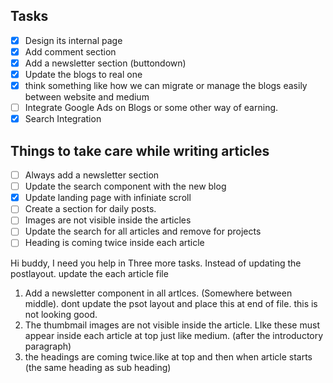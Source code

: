 ## Tasks

- [x] Design its internal page
- [x] Add comment section
- [x] Add a newsletter section (buttondown)
- [x] Update the blogs to real one
- [x] think something like how we can migrate or manage the blogs easily between website and medium
- [ ] Integrate Google Ads on Blogs or some other way of earning.
- [x] Search Integration

## Things to take care while writing articles

- [ ] Always add a newsletter section
- [ ] Update the search component with the new blog
- [x] Update landing page with infiniate scroll
- [ ] Create a section for daily posts.
- [ ] Images are not visible inside the articles
- [ ] Update the search for all articles and remove for projects
- [ ] Heading is coming twice inside each article

Hi buddy, I need you help in Three more tasks. Instead of updating the postlayout. update the each article file

1. Add a newsletter component in all artlces. (Somewhere between middle). dont update the psot layout and place this at end of file. this is not looking good.
2. The thumbmail images are not visible inside the article. LIke these must appear inside each article at top just like medium. (after the introductory paragraph)
3. the headings are coming twice.like at top and then when article starts (the same heading as sub heading)

